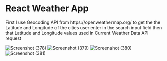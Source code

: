 <h1>React Weather App</h1>

<p>First I use Geocoding API from https://openweathermap.org/ to get the the Latitude and Longitude of the cities user enter in the search input field
  then that Latitude and Longitude values used in Current Weather Data API request</p>



![Screenshot (378)](https://github.com/ManulaAlahakoon/React-Weather-App/assets/128172249/b23a6d9a-38eb-4d1b-a4bc-f92a04ce17fd)
![Screenshot (379)](https://github.com/ManulaAlahakoon/React-Weather-App/assets/128172249/528c63fb-335c-42e5-9d83-63a77aa17729)
![Screenshot (380)](https://github.com/ManulaAlahakoon/React-Weather-App/assets/128172249/26c8ea9c-c95e-4c56-bd8c-1bb239e17133)
![Screenshot (381)](https://github.com/ManulaAlahakoon/React-Weather-App/assets/128172249/ee4196c0-18d5-414c-bbe2-60d6908e0223)

